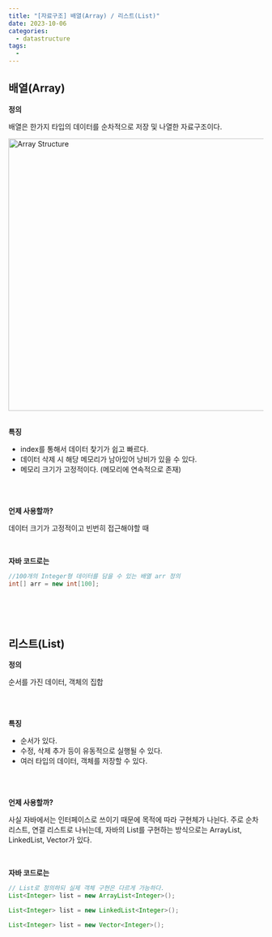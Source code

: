 ```yaml
---
title: "[자료구조] 배열(Array) / 리스트(List)"
date: 2023-10-06
categories:
  - datastructure
tags:
  -
---
```


## 배열(Array)

**정의**

배열은 한가지 타입의 데이터를 순차적으로 저장 및 나열한 자료구조이다.

<img width="538" alt="Array Structure" src="https://github.com/rha6780/rha6780.github.io/assets/47859845/b7b991ed-f8a7-4780-b429-2ce26487769d">

<br>
<br>

**특징**

- index를 통해서 데이터 찾기가 쉽고 빠르다.
- 데이터 삭제 시 해당 메모리가 남아있어 낭비가 있을 수 있다.
- 메모리 크기가 고정적이다. (메모리에 연속적으로 존재)

<br>
<br>

**언제 사용할까?**

데이터 크기가 고정적이고 빈번히 접근해야할 때

<br>

**자바 코드로는**

```java
//100개의 Integer형 데이터를 담을 수 있는 배열 arr 정의
int[] arr = new int[100];
```

<br>
<br>
<br>

## 리스트(List)

**정의**

순서를 가진 데이터, 객체의 집합

<br>
<br>

**특징**

- 순서가 있다.
- 수정, 삭제 추가 등이 유동적으로 실행될 수 있다.
- 여러 타입의 데이터, 객체를 저장할 수 있다.

<br>
<br>

**언제 사용할까?**

사실 자바에서는 인터페이스로 쓰이기 때문에 목적에 따라 구현체가 나뉜다. 주로 순차 리스트, 연결 리스트로 나뉘는데, 자바의 List를 구현하는 방식으로는 ArrayList, LinkedList, Vector가 있다.

<br>

**자바 코드로는**

```java
// List로 정의하되 실제 객체 구현은 다르게 가능하다.
List<Integer> list = new ArrayList<Integer>();

List<Integer> list = new LinkedList<Integer>();

List<Integer> list = new Vector<Integer>();
```

<br>
<br>
